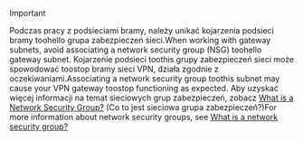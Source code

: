 > [!IMPORTANT]
> <span data-ttu-id="1d89c-101">Podczas pracy z podsieciami bramy, należy unikać kojarzenia podsieci bramy toohello grupa zabezpieczeń sieci.</span><span class="sxs-lookup"><span data-stu-id="1d89c-101">When working with gateway subnets, avoid associating a network security group (NSG) toohello gateway subnet.</span></span> <span data-ttu-id="1d89c-102">Kojarzenie podsieci toothis grupy zabezpieczeń sieci może spowodować toostop bramy sieci VPN, działa zgodnie z oczekiwaniami.</span><span class="sxs-lookup"><span data-stu-id="1d89c-102">Associating a network security group toothis subnet may cause your VPN gateway toostop functioning as expected.</span></span> <span data-ttu-id="1d89c-103">Aby uzyskać więcej informacji na temat sieciowych grup zabezpieczeń, zobacz [What is a Network Security Group?](../articles/virtual-network/virtual-networks-nsg.md) (Co to jest sieciowa grupa zabezpieczeń?)</span><span class="sxs-lookup"><span data-stu-id="1d89c-103">For more information about network security groups, see [What is a network security group?](../articles/virtual-network/virtual-networks-nsg.md)</span></span>
> 
> 

